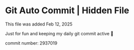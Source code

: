 # Git Auto Commit | Hidden File

This file was added Feb 12, 2025

Just for fun and keeping my daily git commit active 🤪

commit number: 2937019
